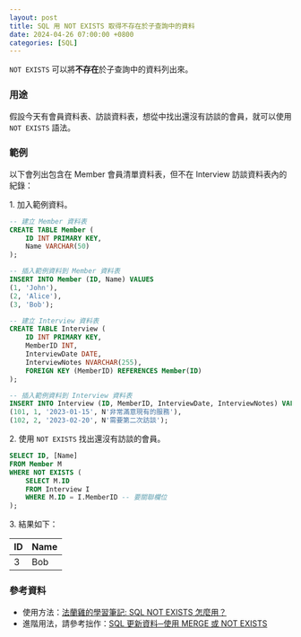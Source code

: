 ```yaml
---
layout: post
title: SQL 用 NOT EXISTS 取得不存在於子查詢中的資料
date: 2024-04-26 07:00:00 +0800
categories: [SQL]
--- 
```


`NOT EXISTS` 可以將**不存在**於子查詢中的資料列出來。

### 用途

假設今天有會員資料表、訪談資料表，想從中找出還沒有訪談的會員，就可以使用 `NOT EXISTS` 語法。

### 範例

以下會列出包含在 Member 會員清單資料表，但不在 Interview 訪談資料表內的紀錄：

1\. 加入範例資料。

``` sql
-- 建立 Member 資料表
CREATE TABLE Member (
    ID INT PRIMARY KEY,
    Name VARCHAR(50)
);

-- 插入範例資料到 Member 資料表
INSERT INTO Member (ID, Name) VALUES 
(1, 'John'),
(2, 'Alice'),
(3, 'Bob');

-- 建立 Interview 資料表
CREATE TABLE Interview (
    ID INT PRIMARY KEY,
    MemberID INT,
    InterviewDate DATE,
    InterviewNotes NVARCHAR(255),
    FOREIGN KEY (MemberID) REFERENCES Member(ID)
);

-- 插入範例資料到 Interview 資料表
INSERT INTO Interview (ID, MemberID, InterviewDate, InterviewNotes) VALUES
(101, 1, '2023-01-15', N'非常滿意現有的服務'),
(102, 2, '2023-02-20', N'需要第二次訪談');
```

2\. 使用 `NOT EXISTS` 找出還沒有訪談的會員。

``` sql
SELECT ID, [Name]
FROM Member M
WHERE NOT EXISTS (
    SELECT M.ID
    FROM Interview I
    WHERE M.ID = I.MemberID -- 要關聯欄位
);
```

3\. 結果如下：

| ID | Name |
|----|------|
| 3 | Bob |

### 參考資料

- 使用方法：[法蘭雞的學習筆記: SQL NOT EXISTS 怎麼用？](http://frankiestudy.blogspot.com/2012/01/sql-not-exists.html)
- 進階用法，請參考拙作：[SQL 更新資料─使用 MERGE 或 NOT EXISTS](/SQL_Merge_Not_Exists/)